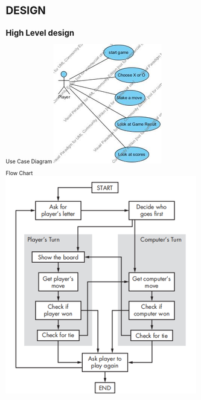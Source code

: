 # DESIGN
## High Level design
  Use Case Diagram
  ![image](https://github.com/niteshtolani2812/LTTS-Stepin-project/blob/main/design/usecase%20diagram.jpg)

  Flow Chart
  ![image](https://github.com/niteshtolani2812/LTTS-Stepin-project/blob/main/design/Flowchart%20for%20Tic-Tac-Toe.png)
